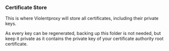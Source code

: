 ### Certificate Store

This is where Violentproxy will store all certificates, including their private keys. 

As every key can be regenerated, backing up this folder is not needed, but keep it private 
as it contains the private key of your certificate authority root certificate. 
